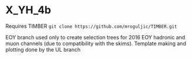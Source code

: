 # X_YH_4b
Requires TIMBER
`git clone https://github.com/mroguljic/TIMBER.git`

EOY branch used only to create selection trees for 2016 EOY hadronic and muon channels (due to compatibility with the skims). Template making and plotting done by the UL branch
